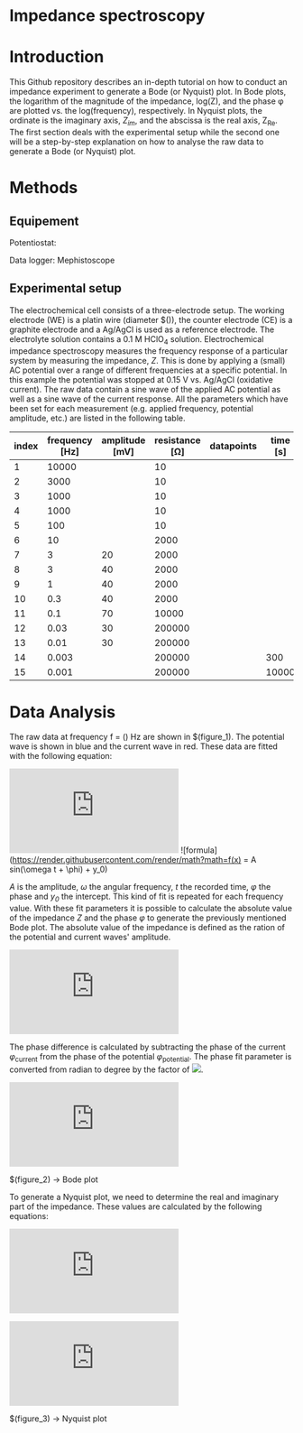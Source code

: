 # Impedance spectroscopy


# Introduction

This Github repository describes an in-depth tutorial on how to conduct an impedance experiment to generate a Bode (or Nyquist) plot. 
In Bode plots, the logarithm of the magnitude of the impedance, log(Z), and the phase &phi; are plotted vs. the log(frequency), respectively. In Nyquist plots, the ordinate is the imaginary axis, *Z<sub>im</sub>*, and the abscissa is the real axis, Z<sub>Re</sub>.
The first section deals with the experimental setup while the second one will be a step-by-step explanation on how to analyse the raw data to generate a Bode (or Nyquist) plot.

# Methods

## Equipement

Potentiostat: 

Data logger: Mephistoscope

## Experimental setup

The electrochemical cell consists of a three-electrode setup. The working electrode (WE) is a platin wire (diameter $()), the counter electrode (CE) is a graphite electrode and a Ag/AgCl is used as a reference electrode. The electrolyte solution contains a 0.1 M HClO<sub>4</sub> solution. 
Electrochemical impedance spectroscopy measures the frequency response of a particular system by measuring the impedance, *Z*. This is done by applying a (small) AC potential over a range of different frequencies at a specific potential. In this example the potential was stopped at 0.15 V vs. Ag/AgCl (oxidative current). The raw data contain a sine wave of the applied AC potential as well as a sine wave of the current response.
All the parameters which have been set for each measurement (e.g. applied frequency, potential amplitude, etc.) are listed in the following table.


| index | frequency [Hz] | amplitude [mV] | resistance [&Omega;] | datapoints | time  [s]| smoothing cap. 
-------|-----------|-----------|------------|------------|-------|----------------|
| 1     | 10000     |           | 10         |            |       | no             |
| 2     | 3000      |           | 10         |            |       | no             |
| 3     | 1000      |           | 10         |            |       | yes            |
| 4     | 1000      |           | 10         |            |       | yes            |
| 5     | 100       |           | 10         |            |       | yes            |
| 6     | 10        |           | 2000       |            |       | yes            |
| 7     | 3         | 20        | 2000       |            |       | yes            |
| 8     | 3         | 40        | 2000       |            |       | yes            |
| 9     | 1         | 40        | 2000       |            |       | yes            |
| 10    | 0.3       | 40        | 2000       |            |       | yes            |
| 11    | 0.1       | 70        | 10000      |            |       | yes            |
| 12    | 0.03      | 30        | 200000     |            |       | yes            |
| 13    | 0.01      | 30        | 200000     |            |       | yes            |
| 14    | 0.003     |           | 200000     |            | 300   | yes            |
| 15    | 0.001     |           | 200000     |            | 10000 |                |

# Data Analysis

The raw data at frequency f = () Hz are shown in $(figure_1). The potential wave is shown in blue and the current wave in red. These data are fitted with the following equation:

![](https://latex.codecogs.com/svg.latex?f%28x%29%20%3D%20A%20%5Ccdot%20%5Csin%28%5Comega%20t%20&plus;%20%5Cphi%29%20&plus;%20y_0)
![formula](https://render.githubusercontent.com/render/math?math=f(x) = A sin(\omega t + \phi) + y_0)

*A* is the amplitude, *&omega;* the angular frequency, *t* the recorded time, *&phi;* the phase and *y<sub>0</sub>* the intercept.
This kind of fit is repeated for each frequency value. With these fit parameters it is possible to calculate the absolute value of the impedance *Z* and the phase *&phi;* to generate the previously mentioned Bode plot. The absolute value of the impedance is defined as the ration of the potential and current waves' amplitude.

![](https://latex.codecogs.com/svg.latex?Z%20%3D%20%5Cfrac%7BA_%7Bpotential%7D%7D%7BA_%7Bcurrent%7D%7D)

The phase difference is calculated by subtracting the phase of the current *&phi;*<sub>current</sub> from the phase of the potential *&phi;*<sub>potential</sub>. The phase fit parameter is converted from radian to degree by the factor of ![](![image](https://user-images.githubusercontent.com/71015145/150536852-41297391-904a-4d02-922c-76520e0ba31f.png)
). 

![](https://latex.codecogs.com/svg.latex?%5Cphi_%7Bdifference%7D%20%3D%20%5Cleft%7C%28%5Cphi_%7Bpotential%7D%20-%20%5Cphi_%7Bcurrent%7D%29%20%5Cfrac%7B180%7D%7B%5Cpi%7D%5Cright%7C)

$(figure_2) -> Bode plot

To generate a Nyquist plot, we need to determine the real and imaginary part of the impedance. These values are calculated by the following equations:

![](https://latex.codecogs.com/svg.latex?Z_%7Breal%7D%20%3D%20%5Cleft%7CZ%20%5Ccos%20%5Cleft%28%5Cfrac%7B%5Cpi%7D%7B180%7D%20%5Cphi_%7Bdifference%7D%5Cright%29%5Cright%7C)

![](https://latex.codecogs.com/svg.latex?Z_%7Bimag%7D%20%3D%20%5Cleft%7CZ%20%5Csin%20%5Cleft%28%5Cfrac%7B%5Cpi%7D%7B180%7D%20%5Cphi_%7Bdifference%7D%20%5Cright%29%20%5Cright%7C)

$(figure_3) -> Nyquist plot

